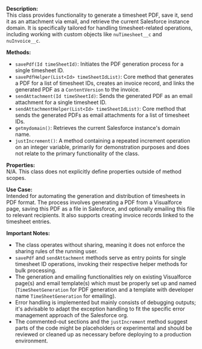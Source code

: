 **Description:**  
This class provides functionality to generate a timesheet PDF, save it, send it as an attachment via email, and retrieve the current Salesforce instance domain. It is specifically tailored for handling timesheet-related operations, including working with custom objects like `nuTimesheet__c` and `nuInvoice__c`.

**Methods:**  
- `savePdf(Id timeSheetId)`: Initiates the PDF generation process for a single timesheet ID.
- `savePdfHelper(List<Id> timeSheetIdList)`: Core method that generates a PDF for a list of timesheet IDs, creates an invoice record, and links the generated PDF as a `ContentVersion` to the invoice.
- `sendAttachment(Id timeSheetId)`: Sends the generated PDF as an email attachment for a single timesheet ID.
- `sendAttachmentHelper(List<Id> timeSheetIdList)`: Core method that sends the generated PDFs as email attachments for a list of timesheet IDs.
- `getmydomain()`: Retrieves the current Salesforce instance's domain name.
- `justIncrement()`: A method containing a repeated increment operation on an integer variable, primarily for demonstration purposes and does not relate to the primary functionality of the class.

**Properties:**  
N/A. This class does not explicitly define properties outside of method scopes.

**Use Case:**  
Intended for automating the generation and distribution of timesheets in PDF format. The process involves generating a PDF from a Visualforce page, saving this PDF as a file in Salesforce, and optionally emailing this file to relevant recipients. It also supports creating invoice records linked to the timesheet entries.

**Important Notes:**  
- The class operates without sharing, meaning it does not enforce the sharing rules of the running user.
- `savePdf` and `sendAttachment` methods serve as entry points for single timesheet ID operations, invoking their respective helper methods for bulk processing.
- The generation and emailing functionalities rely on existing Visualforce page(s) and email template(s) which must be properly set up and named (`TimeSheetGeneration` for PDF generation and a template with developer name `TimeSheetGeneration` for emailing).
- Error handling is implemented but mainly consists of debugging outputs; it's advisable to adapt the exception handling to fit the specific error management approach of the Salesforce org.
- The commented-out sections and the `justIncrement` method suggest parts of the code might be placeholders or experimental and should be reviewed or cleaned up as necessary before deploying to a production environment.
